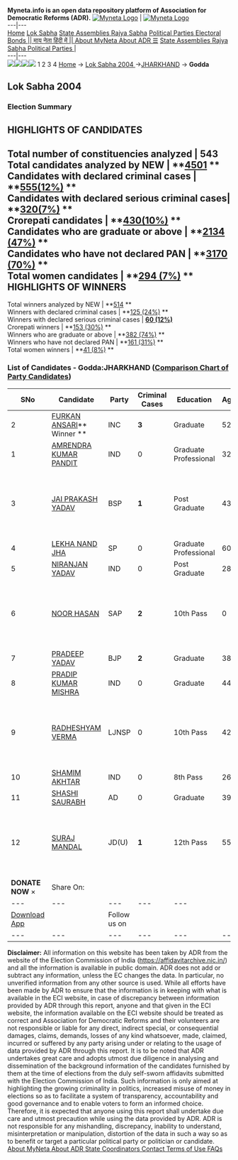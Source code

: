 **Myneta.info is an open data repository platform of Association for Democratic Reforms (ADR).**
[![Myneta Logo](https://www.myneta.info/lib/img/myneta-logo.png)](https://www.myneta.info/) | [![Myneta Logo](https://www.myneta.info/lib/img/adr-logo.png)](https://adrindia.org)  
---|---  
[Home](https://www.myneta.info/) [Lok Sabha](https://www.myneta.info/#ls "Lok Sabha") [ State Assemblies ](https://www.myneta.info/#sa "State Assemblies") [Rajya Sabha](https://www.myneta.info/#rs "Rajya Sabha") [Political Parties ](https://www.myneta.info/party "Political Parties") [ Electoral Bonds ](https://www.myneta.info/electoral_bonds "Electoral Bonds") [ || माय नेता हिंदी में || ](https://translate.google.co.in/translate?prev=hp&hl=en&js=y&u=www.myneta.info&sl=en&tl=hi&history_state0=) [ About MyNeta ](https://adrindia.org/content/about-myneta) [ About ADR ](https://adrindia.org/about-adr/who-we-are) [☰](javascript:void\(0\))
[ State Assemblies ](https://www.myneta.info/#sa "State Assemblies") [ Rajya Sabha ](https://www.myneta.info/#rs "Rajya Sabha") [ Political Parties ](https://www.myneta.info/party "Political Parties")
|   
---|---  
![](https://www.myneta.info/lib/img/banner/banner-1.png)![](https://www.myneta.info/lib/img/banner/banner-2.png)![](https://www.myneta.info/lib/img/banner/banner-3.png)![](https://www.myneta.info/lib/img/banner/banner-4.png)
1  2  3  4 
[Home](https://www.myneta.info/) → [Lok Sabha 2004 ](https://www.myneta.info/loksabha2004/)→[JHARKHAND](https://www.myneta.info/loksabha2004/index.php?action=show_constituencies&state_id=27) → **Godda**
### 
## Lok Sabha 2004 
###  Election Summary 
HIGHLIGHTS OF CANDIDATES  
---  
Total number of constituencies analyzed |  543   
Total candidates analyzed by NEW | **[4501](https://www.myneta.info/loksabha2004/index.php?action=summary&subAction=candidates_analyzed&sort=candidate#summary) **  
Candidates with declared criminal cases | **[555(12%)](https://www.myneta.info/loksabha2004/index.php?action=summary&subAction=crime&sort=candidate#summary) **  
Candidates with declared serious criminal cases| **[320(7%)](https://www.myneta.info/loksabha2004/index.php?action=summary&subAction=serious_crime&sort=candidate#summary) **  
Crorepati candidates | **[430(10%)](https://www.myneta.info/loksabha2004/index.php?action=summary&subAction=crorepati&sort=candidate#summary) **  
Candidates who are graduate or above | **[2134 (47%)](https://www.myneta.info/loksabha2004/index.php?action=summary&subAction=education&sort=candidate#summary) **  
Candidates who have not declared PAN | **[3170 (70%)](https://www.myneta.info/loksabha2004/index.php?action=summary&subAction=without_pan&sort=candidate#summary) **  
Total women candidates | **[294 (7%)](https://www.myneta.info/loksabha2004/index.php?action=summary&subAction=women_candidate&sort=candidate#summary) **  
HIGHLIGHTS OF WINNERS  
---  
Total winners analyzed by NEW | **[514](https://www.myneta.info/loksabha2004/index.php?action=summary&subAction=winner_analyzed&sort=candidate#summary) **  
Winners with declared criminal cases | **[125 (24%)](https://www.myneta.info/loksabha2004/index.php?action=summary&subAction=winner_crime&sort=candidate#summary) **  
Winners with declared serious criminal cases | **[60 (12%)](https://www.myneta.info/loksabha2004/index.php?action=summary&subAction=winner_serious_crime&sort=candidate#summary)**  
Crorepati winners | **[153 (30%)](https://www.myneta.info/loksabha2004/index.php?action=summary&subAction=winner_crorepati&sort=candidate#summary) **  
Winners who are graduate or above | **[382 (74%)](https://www.myneta.info/loksabha2004/index.php?action=summary&subAction=winner_education&sort=candidate#summary) **  
Winners who have not declared PAN | **[161 (31%)](https://www.myneta.info/loksabha2004/index.php?action=summary&subAction=winner_without_pan&sort=candidate#summary) **  
Total women winners | **[41 (8%)](https://www.myneta.info/loksabha2004/index.php?action=summary&subAction=winner_women&sort=candidate#summary) **  
### List of Candidates - Godda:JHARKHAND ([Comparison Chart of Party Candidates](https://www.myneta.info/loksabha2004/comparisonchart.php?constituency_id=164))
SNo | Candidate| Party| Criminal Cases| Education| Age| Total Assets| Liabilities  
---|---|---|---|---|---|---|---  
2  | [FURKAN ANSARI](https://www.myneta.info/loksabha2004/candidate.php?candidate_id=1516)** Winner ** | INC | **3** | Graduate| 52 | Rs 14,99,897 ~ 14 Lacs+ | Rs 8,00,000 ~ 8 Lacs+  
1  | [AMRENDRA KUMAR PANDIT](https://www.myneta.info/loksabha2004/candidate.php?candidate_id=1523) | IND | 0 | Graduate Professional| 32 | Rs 3,00,000 ~ 3 Lacs+ | Rs 0 ~   
3  | [JAI PRAKASH YADAV](https://www.myneta.info/loksabha2004/candidate.php?candidate_id=1519) | BSP | **1** | Post Graduate| 43 | ![](https://myneta.info/image_v2.php?myneta_folder=loksabha2004&candidate_id=1519&col=ta) | ![](https://myneta.info/image_v2.php?myneta_folder=loksabha2004&candidate_id=1519&col=lia)  
4  | [LEKHA NAND JHA](https://www.myneta.info/loksabha2004/candidate.php?candidate_id=1527) | SP | 0 | Graduate Professional| 60 | Rs 2,16,500 ~ 2 Lacs+ | Rs 0 ~   
5  | [NIRANJAN YADAV](https://www.myneta.info/loksabha2004/candidate.php?candidate_id=1521) | IND | 0 | Post Graduate| 28 | Rs 44,897 ~ 44 Thou+ | Rs 8,320 ~ 8 Thou+  
6  | [NOOR HASAN](https://www.myneta.info/loksabha2004/candidate.php?candidate_id=1522) | SAP | **2** | 10th Pass| 0 | ![](https://myneta.info/image_v2.php?myneta_folder=loksabha2004&candidate_id=1522&col=ta) | ![](https://myneta.info/image_v2.php?myneta_folder=loksabha2004&candidate_id=1522&col=lia)  
7  | [PRADEEP YADAV](https://www.myneta.info/loksabha2004/candidate.php?candidate_id=1517) | BJP | **2** | Graduate| 38 | Rs 20,73,126 ~ 20 Lacs+ | Rs 0 ~   
8  | [PRADIP KUMAR MISHRA](https://www.myneta.info/loksabha2004/candidate.php?candidate_id=1525) | IND | 0 | Graduate| 44 | Rs 3,05,500 ~ 3 Lacs+ | Rs 0 ~   
9  | [RADHESHYAM VERMA](https://www.myneta.info/loksabha2004/candidate.php?candidate_id=1524) | LJNSP | 0 | 10th Pass| 42 | ![](https://myneta.info/image_v2.php?myneta_folder=loksabha2004&candidate_id=1524&col=ta) | ![](https://myneta.info/image_v2.php?myneta_folder=loksabha2004&candidate_id=1524&col=lia)  
10  | [SHAMIM AKHTAR](https://www.myneta.info/loksabha2004/candidate.php?candidate_id=1520) | IND | 0 | 8th Pass| 26 | Rs 27,000 ~ 27 Thou+ | Rs 0 ~   
11  | [SHASHI SAURABH](https://www.myneta.info/loksabha2004/candidate.php?candidate_id=1526) | AD | 0 | Graduate| 39 | Rs 75,000 ~ 75 Thou+ | Rs 0 ~   
12  | [SURAJ MANDAL](https://www.myneta.info/loksabha2004/candidate.php?candidate_id=1518) | JD(U) | **1** | 12th Pass| 55 | ![](https://myneta.info/image_v2.php?myneta_folder=loksabha2004&candidate_id=1518&col=ta) | ![](https://myneta.info/image_v2.php?myneta_folder=loksabha2004&candidate_id=1518&col=lia)  
|  **DONATE NOW** × |  Share On:  | [](https://api.whatsapp.com/send?text=https%3A%2F%2Fmyneta.info%2Fpunjab2022%2Findex.php%3Faction%3Dshow_constituencies%26state_id%3D19) | [](https://www.facebook.com/sharer/sharer.php?u=https%3A%2F%2Fmyneta.info%2Fpunjab2022%2Findex.php%3Faction%3Dshow_constituencies%26state_id%3D19) | [](https://twitter.com/share?url=https%3A%2F%2Fmyneta.info%2Fpunjab2022%2Findex.php%3Faction%3Dshow_constituencies%26state_id%3D19)  
---|---|---|---|---  
| [ Download App ](https://play.google.com/store/apps/details?id=com.webrosoft.myneta1&pcampaignid=pcampaignidMKT-Other-global-all-co-prtnr-py-PartBadge-Mar2515-1) | [](https://play.google.com/store/apps/details?id=com.webrosoft.myneta1&pcampaignid=pcampaignidMKT-Other-global-all-co-prtnr-py-PartBadge-Mar2515-1) |  Follow us on  | [](https://www.facebook.com/adrindia.org/) | [](https://twitter.com/adrspeaks) | [](https://groups.google.com/g/national-election-watch?hl=en&pli=1) | [](https://www.instagram.com/adrspeaks/) | [](https://www.youtube.com/user/adrspeaks) | [](https://sharechat.com/profile/adrspeaks)  
---|---|---|---|---|---|---|---|---  
**Disclaimer:** All information on this website has been taken by ADR from the website of the Election Commission of India (https://affidavitarchive.nic.in/) and all the information is available in public domain. ADR does not add or subtract any information, unless the EC changes the data. In particular, no unverified information from any other source is used. While all efforts have been made by ADR to ensure that the information is in keeping with what is available in the ECI website, in case of discrepancy between information provided by ADR through this report, anyone and that given in the ECI website, the information available on the ECI website should be treated as correct and Association for Democratic Reforms and their volunteers are not responsible or liable for any direct, indirect special, or consequential damages, claims, demands, losses of any kind whatsoever, made, claimed, incurred or suffered by any party arising under or relating to the usage of data provided by ADR through this report. It is to be noted that ADR undertakes great care and adopts utmost due diligence in analysing and dissemination of the background information of the candidates furnished by them at the time of elections from the duly self-sworn affidavits submitted with the Election Commission of India. Such information is only aimed at highlighting the growing criminality in politics, increased misuse of money in elections so as to facilitate a system of transparency, accountability and good governance and to enable voters to form an informed choice. Therefore, it is expected that anyone using this report shall undertake due care and utmost precaution while using the data provided by ADR. ADR is not responsible for any mishandling, discrepancy, inability to understand, misinterpretation or manipulation, distortion of the data in such a way so as to benefit or target a particular political party or politician or candidate. 
[ About MyNeta ](https://adrindia.org/content/about-myneta) [ About ADR ](https://adrindia.org/about-adr/who-we-are) [ State Coordinators ](https://adrindia.org/about-adr/state-coordinators) [ Contact ](https://adrindia.org/contact-us) [ Terms of Use ](https://adrindia.org/content/adr-terms-use) [ FAQs ](https://adrindia.org/content/faqs)
